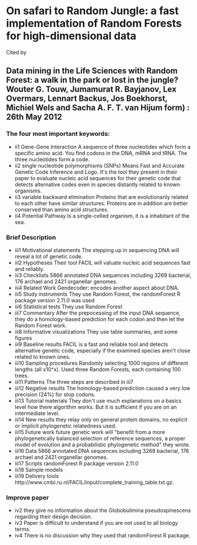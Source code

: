 <h1>On safari to Random Jungle: a fast implementation of Random Forests for high-dimensional data</h1>

Cited by

<h2>Data mining in the Life Sciences with Random Forest: a walk in the park or lost in the jungle?
Wouter G. Touw, Jumamurat R. Bayjanov, Lex Overmars, Lennart Backus, Jos Boekhorst, Michiel Wels and Sacha A. F. T. van Hijum
 form) : 26th May 2012</h2>


<h3>The four most important keywords:</h3>
<ul>
<li>ii1 Gene-Gene Interaction
A sequence of three nucleotides which form a specific amino acid. You find codons in the DNA, mRNA and tRNA. The three nucleotides form a code.</li>
<li>ii2 single nucleotide polymorphisms (SNPs)
Means Fast and Accurate Genetic Code Inference and Logo. It's the tool they present in their paper to evaluate nucleic acid sequences for their genetic code that detects alternative codes even in species distantly related to known organisms.</li>
<li>ii3 variable backward elimination
Proteins that are evolutionarily related to each other have similar structures. Proteins are in addition are better conserved than amino acid structures. </li>
<li>ii4 Potential Pathway
Is a single-celled organism, it is a inhabitant of the sea.</li></ul>

<h3>Brief Description</h3>
<ul><li>iii1  Motivational statements
The stepping up in sequencing DNA will reveal a lot of genetic code.</li>
<li>iii2  Hypotheses
Their tool FACIL will valuate nucleic acid sequences fast and reliably.</li>
<li>iii3  Checklists
5866 annotated DNA sequences including 3269 bacterial, 176 archael and 2421 organellar genomes.
</li><li>iii4  Related Work
Gendecoder: encodes another aspect about DNA.
</li><li>iii5  Study instruments
They use Random Forest, the randomForest R package version 2.11.0 was used
</li><li>iii6  Statistical tests
They use Random Forest
</li><li>iii7  Commentary
After the prepocessing of the input DNA sequence, they do a homology-based prediction for each codon and then let the Random Forest work.
</li><li>iii8  Informative visualizations
      They use table summaries, and some figures
</li><li>iii9  Baseline results
FACIL is a fast and reliable tool and detects alternative genetic code, especially if the examined species aren't close related to known ones.
</li><li>iii10 Sampling procedures
Randomly selecting 1000 regions of different lengths (all x10^x). Used three Random Forests, each containing 100 trees.
</li><li>iii11 Patterns
The three steps are described in iii7
</li><li>iii12 Negative results
The homology-based prediction caused a very low precision (24%) for stop codons.
</li><li>iii13 Tutorial materials
They don't use much explanations on a basics level how there algorithm works. But it is sufficient if you are on an intermediate level.
</li><li>iii14 New results 
they relay only on general protein domains, no explicit or implicit phylogenetic relatedness used.
</li><li>iii15 Future work
future genetic work will "benefit from a more phylogenetically balanced selection of reference sequences, a proper model of evolution and a probabilistic phylogenetic method" they wrote.
</li><li>iii16 Data 
5866 annotated DNA sequences including 3269 bacterial, 176 archael and 2421 organellar genomes. 
</li><li>iii17 Scripts
randomForest R package version 2.11.0
</li><li>iii18 Sample models
</li><li>iii19 Delivery tools 
http://www.cmbi.ru.nl/FACIL/input/complete_training_table.txt.gz.</li></ul>

<h3>Improve paper</h3>
<ul><li>iv2 they give no information about the Globobulimina pseudospinescens regarding their design decision.
</li><li>iv3 Paper is difficult to understand if you are not used to all biology terms.
</li><li>iv4 There is no discussion why they used that randomForest R package.</li></ul>



